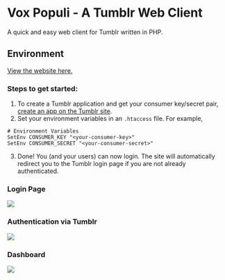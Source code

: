 # Vox Populi - A Tumblr Web Client
A quick and easy web client for Tumblr written in PHP.

## Environment
[View the website here.](https://cleberg.io/vox-populi/)

### Steps to get started:
1. To create a Tumblr application and get your consumer key/secret pair, [create an app on the Tumblr site](https://www.tumblr.com/oauth/apps).
2. Set your environment variables in an `.htaccess` file. For example,
```
# Environment Variables
SetEnv CONSUMER_KEY "<your-consumer-key>"
SetEnv CONSUMER_SECRET "<your-consumer-secret>"
```
3. Done! You (and your users) can now login. The site will automatically redirect you to the Tumblr login page if you are not already authenticated.

### Login Page
![](https://cleberg.io/img/share/vox_populi/vox_populi_login.png)

### Authentication via Tumblr
![](https://cleberg.io/img/share/vox_populi/vox_populi_auth.png)

### Dashboard
![](https://cleberg.io/img/share/vox_populi/vox_populi_dashboard.png)
